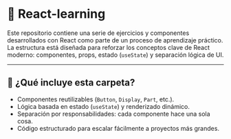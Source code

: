 # 🚀 React-learning

Este repositorio contiene una serie de ejercicios y componentes desarrollados con React como parte de un proceso de aprendizaje práctico. La estructura está diseñada para reforzar los conceptos clave de React moderno: componentes, props, estado (`useState`) y separación lógica de UI.

---

## 🧠 ¿Qué incluye esta carpeta?

- Componentes reutilizables (`Button`, `Display`, `Part`, etc.).
- Lógica basada en estado (`useState`) y renderizado dinámico.
- Separación por responsabilidades: cada componente hace una sola cosa.
- Código estructurado para escalar fácilmente a proyectos más grandes.

